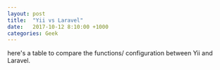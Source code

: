 ```yaml
---
layout: post
title:  "Yii vs Laravel"
date:   2017-10-12 8:10:00 +1000
categories: Geek
---
```


here's a table to compare the functions/ configuration between Yii and Laravel.

